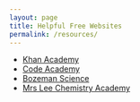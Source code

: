 ```yaml
---
layout: page
title: Helpful Free Websites 
permalink: /resources/
---
```

<!--This page controls what happens after the Helpful Free Websites link is clicked-->
<ul>
  <li>
     <a href="https://www.khanacademy.org/">Khan Academy</a>
  </li>
  <li>
    <a href="https://www.codecademy.com/">Code Academy</a>
  </li>
  <li>
     <a href="http://www.bozemanscience.com/">Bozeman Science</a>
  </li>
  <li>
     <a href="https://www.youtube.com/channel/UCkxxijr87O6uZfBVZEu9r7A">Mrs Lee Chemistry Academy</a>
  </li>
</ul>

